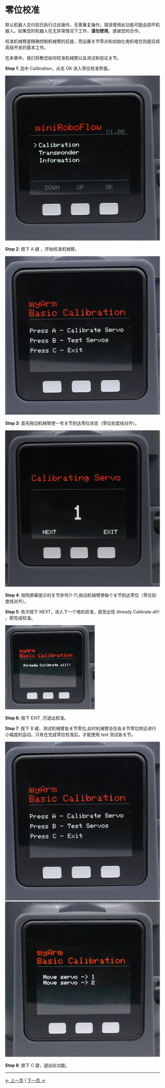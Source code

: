 # 零位校准

默认机器人交付前已执行过此操作。无需重复操作。错误使用此功能可能会损坏机器人。如果您的机器人在无异常情况下工作，**请勿使用**。感谢您的合作。

校准机械臂是精确控制机械臂的前提，而设置关节零点和初始化电机电位则是后续高级开发的基本工作。

在本章中，我们将教您如何校准机械臂以及测试和验证关节。

**Step 1**: 选中 Calibration，点击 OK 进入零位校准界面。

![pic](../../../resources/4-FunctionsAndApplications/5-BasicFunctions/5.1-SystemInstructionsForUse/resources/c650/main.jpg)

**Step 2**: 按下 A 键 ，开始校准机械臂。

![pic](../../../resources/4-FunctionsAndApplications/5-BasicFunctions/5.1-SystemInstructionsForUse/resources/c650/calibrate.jpg)

**Step 3**: 首先拖动机械臂使一号关节到达零位状态（零位刻度线对齐）。

![pic](../../../resources/4-FunctionsAndApplications/5-BasicFunctions/5.1-SystemInstructionsForUse/resources/c650/calibrate1.jpg)

**Step 4**: 按照屏幕提示的关节序号(1-7),拖动机械臂使每个关节到达零位（零位刻度线对齐）。

**Step 5**: 依次按下 NEXT，进入下一个电机校准，直至出现 Already Calibrate all!! ，即完成校准。

![pic](../../../resources/4-FunctionsAndApplications/5-BasicFunctions/5.1-SystemInstructionsForUse/resources/c650/calibrateover.png)

**Step 6**: 按下 EXIT ,可退出校准。

**Step 7**: 按下 B 键，测试机械臂各关节零位,此时机械臂会在各关节零位附近进行小幅度的运动。只有在完成零位校准后，才能使用 test 测试各关节。

![pic](../../../resources/4-FunctionsAndApplications/5-BasicFunctions/5.1-SystemInstructionsForUse/resources/c650/calibrate.jpg)
![pic](../../../resources/4-FunctionsAndApplications/5-BasicFunctions/5.1-SystemInstructionsForUse/resources/c650/test.jpg)

**Step 8**: 按下 C 键，退出此功能。

---

[← 上一页](./5.1.1-MinirobotGuide.md) | [下一页 →](./5.2.3-transponder.md)

